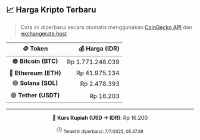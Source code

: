 

<!-- HARGA_KRIPTO -->
## 📈 Harga Kripto Terbaru

> Data ini diperbarui secara otomatis menggunakan [CoinGecko API](https://www.coingecko.com/) dan [exchangerate.host](https://exchangerate.host/)

<div align="center">

| 🪙 Token | 💰 Harga (IDR) |
|:------:|---------------:|
| 🟠 **Bitcoin (BTC)**   | Rp 1.771.248.039 |
| 🔵 **Ethereum (ETH)**  | Rp 41.975.134 |
| 🟣 **Solana (SOL)**    | Rp 2.478.393 |
| 🟢 **Tether (USDT)**   | Rp 16.203 |

---

💱 **Kurs Rupiah (USD → IDR)**: Rp 16.200

🕒 <sub>Terakhir diperbarui: 7/7/2025, 05.37.39</sub>

</div>
<!-- /HARGA_KRIPTO -->